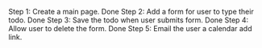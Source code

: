 Step 1: Create a main page. Done
Step 2: Add a form for user to type their todo. Done
Step 3: Save the todo when user submits form. Done
Step 4: Allow user to delete the form. Done
Step 5: Email the user a calendar add link. 
